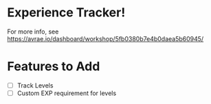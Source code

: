 # Experience Tracker!
For more info, see
https://avrae.io/dashboard/workshop/5fb0380b7e4b0daea5b60945/


# Features to Add
- [ ] Track Levels
- [ ] Custom EXP requirement for levels
